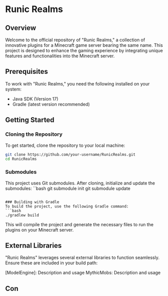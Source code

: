# Runic Realms

## Overview
Welcome to the official repository of "Runic Realms," a collection of innovative plugins for a Minecraft game server bearing the same name. This project is designed to enhance the gaming experience by integrating unique features and functionalities into the Minecraft server.

## Prerequisites
To work with "Runic Realms," you need the following installed on your system:
- Java SDK (Version 17)
- Gradle (latest version recommended)

## Getting Started

### Cloning the Repository
To get started, clone the repository to your local machine:
```bash
git clone https://github.com/your-username/RunicRealms.git
cd RunicRealms
```

### Submodules
This project uses Git submodules. After cloning, initialize and update the submodules:
``bash
git submodule init
git submodule update
```

### Building with Gradle
To build the project, use the following Gradle command:
```bash
./gradlew build
```
This will compile the project and generate the necessary files to run the plugins on your Minecraft server.

## External Libraries
"Runic Realms" leverages several external libraries to function seamlessly. Ensure these are included in your build path:

[ModelEngine]: Description and usage
MythicMobs: Description and usage

## Con
